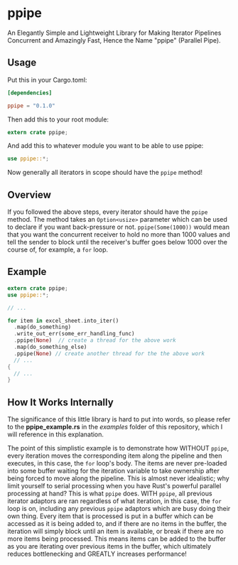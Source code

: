 # ppipe
An Elegantly Simple and Lightweight Library for Making Iterator Pipelines Concurrent and Amazingly Fast, Hence the Name "ppipe" (Parallel Pipe).


## Usage
Put this in your Cargo.toml:
```toml
[dependencies]

ppipe = "0.1.0"
```

Then add this to your root module:
```rust
extern crate ppipe;
```

And add this to whatever module you want to be able to use ppipe:
```rust
use ppipe::*;
```

Now generally all iterators in scope should have the `ppipe` method!


## Overview
If you followed the above steps, every iterator should have the `ppipe` method. The method takes an `Option<usize>` parameter which can be used to declare if you want back-pressure or not. `ppipe(Some(1000))` would mean that you want the concurrent receiver to hold no more than 1000 values and tell the sender to block until the receiver's buffer goes below 1000 over the course of, for example, a `for` loop.


## Example
```rust
extern crate ppipe;
use ppipe::*;

// ...

for item in excel_sheet.into_iter()
  .map(do_something)
  .write_out_err(some_err_handling_func)
  .ppipe(None)  // create a thread for the above work
  .map(do_something_else)
  .ppipe(None) // create another thread for the the above work
  // ...
{
  // ...
}
```

## How It Works Internally
The significance of this little library is hard to put into words, so please refer to the **ppipe_example.rs** in the *examples* folder of this repository, which I will reference in this explanation.

The point of this simplistic example is to demonstrate how WITHOUT `ppipe`, every iteration moves the corresponding item along the pipeline and then executes, in this case, the `for` loop's body. The items are never pre-loaded into some buffer waiting for the iteration variable to take ownership after being forced to move along the pipeline. This is almost never idealistic; why limit yourself to serial processing when you have Rust's powerful parallel processing at hand? This is what `ppipe` does. WITH `ppipe`, all previous iterator adaptors are ran regardless of what iteration, in this case, the `for` loop is on, including any previous `ppipe` adaptors which are busy doing their own thing. Every item that is processed is put in a buffer which can be accessed as it is being added to, and if there are no items in the buffer, the iteration will simply block until an item is available, or break if there are no more items being processed. This means items can be added to the buffer as you are iterating over previous items in the buffer, which ultimately reduces bottlenecking and GREATLY increases performance!

